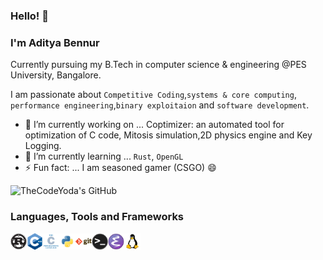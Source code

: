 ### Hello! 👋
### I'm Aditya Bennur

Currently pursuing my B.Tech in computer science & engineering @PES University, Bangalore.

I am passionate about ```Competitive Coding```,```systems & core computing```, ```performance engineering```,```binary exploitaion``` and ```software development```.

- 🔭 I’m currently working on ... Coptimizer: an automated tool for optimization of C code, Mitosis simulation,2D physics engine and Key Logging.
- 🌱 I’m currently learning ... ```Rust```, ```OpenGL```
- ⚡ Fun fact: ... I am seasoned gamer (CSGO) 😄 


![TheCodeYoda's GitHub](https://github-readme-stats.vercel.app/api?username=TheCodeYoda&count_private=true&show_icons=true&theme=radical)

### Languages, Tools and Frameworks


<img align="left" alt="Cpp" width="26px" src="https://raw.githubusercontent.com/github/explore/master/topics/rust/rust.png" />
<img align="left" alt="Rust" width="26px" src="https://raw.githubusercontent.com/github/explore/master/topics/cpp/cpp.png" />
<img align="left" alt="C" width="26px" src="https://raw.githubusercontent.com/github/explore/master/topics/c/c.png" />
<img align="left" alt="Python" width="26px" src="https://raw.githubusercontent.com/github/explore/master/topics/python/python.png" />
<img align="left" alt="Git" width="26px" src="https://raw.githubusercontent.com/github/explore/master/topics/git/git.png" />
<img align="left" alt="Terminal" width="26px" src="https://raw.githubusercontent.com/github/explore/master/topics/terminal/terminal.png" />
<img align="left" alt="Emacs" width="26px" src="https://raw.githubusercontent.com/github/explore/master/topics/emacs/emacs.png" />
<img align="left" alt="Linux" width="26px" src="https://raw.githubusercontent.com/github/explore/master/topics/linux/linux.png" />

<!--
**sriram1999s/sriram1999s** is a ✨ _special_ ✨ repository because its `README.md` (this file) appears on your GitHub profile.

Here are some ideas to get you started:

- 🔭 I’m currently working on ...
- 🌱 I’m currently learning ...
- 👯 I’m looking to collaborate on ...
- 🤔 I’m looking for help with ...
- 💬 Ask me about ...
- 📫 How to reach me: ...
- 😄 Pronouns: ...
- ⚡ Fun fact: ...
-->
